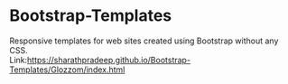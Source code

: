 # Bootstrap-Templates
Responsive templates for web sites created using Bootstrap without any CSS.   
Link:https://sharathpradeep.github.io/Bootstrap-Templates/Glozzom/index.html
